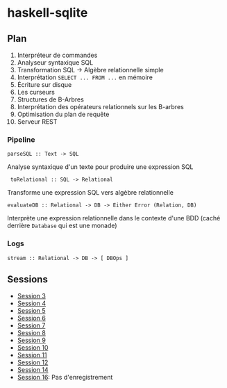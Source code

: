 # haskell-sqlite

## Plan

1. Interpréteur de commandes
2. Analyseur syntaxique SQL
3. Transformation SQL -> Algèbre relationnelle simple
4. Interprétation `SELECT ... FROM ...` en mémoire
5. Écriture sur disque
6. Les curseurs
7. Structures de B-Arbres
8. Interprétation des opérateurs relationnels sur les B-arbres
9. Optimisation du plan de requête
10. Serveur REST

### Pipeline

```
parseSQL :: Text -> SQL
```

Analyse syntaxique d'un texte pour produire une expression SQL

```
 toRelational :: SQL -> Relational
```

Transforme une expression SQL vers algèbre relationnelle

```
evaluateDB :: Relational -> DB -> Either Error (Relation, DB)
```

Interprète une expression relationnelle dans le contexte d'une BDD (caché derrière `Database` qui est une monade)

### Logs

```
stream :: Relational -> DB -> [ DBOps ]
```


## Sessions

* [Session 3](https://www.youtube.com/watch?v=EAi--VC_DhY)
* [Session 4](https://www.youtube.com/watch?v=tDP_OjiBO_w)
* [Session 5](https://www.youtube.com/watch?v=eNYeYcgUvAo)
* [Session 6](https://www.youtube.com/watch?v=u-UdEeig-0U)
* [Session 7](https://youtu.be/C3owSoky7M0)
* [Session 8](https://youtu.be/eGZB0VltlKY)
* [Session 9](https://www.youtube.com/watch?v=1RAZ_hjeJCU)
* [Session 10](https://www.youtube.com/watch?v=2IY-JNcfal8)
* [Session 11](https://www.youtube.com/watch?v=1Dh_dAmx7Iw)
* [Session 12](https://www.youtube.com/watch?v=65GfONxycXo)
* [Session 14](https://youtu.be/hwg9Jgym99c)
* [Session 16](): Pas d'enregistrement
